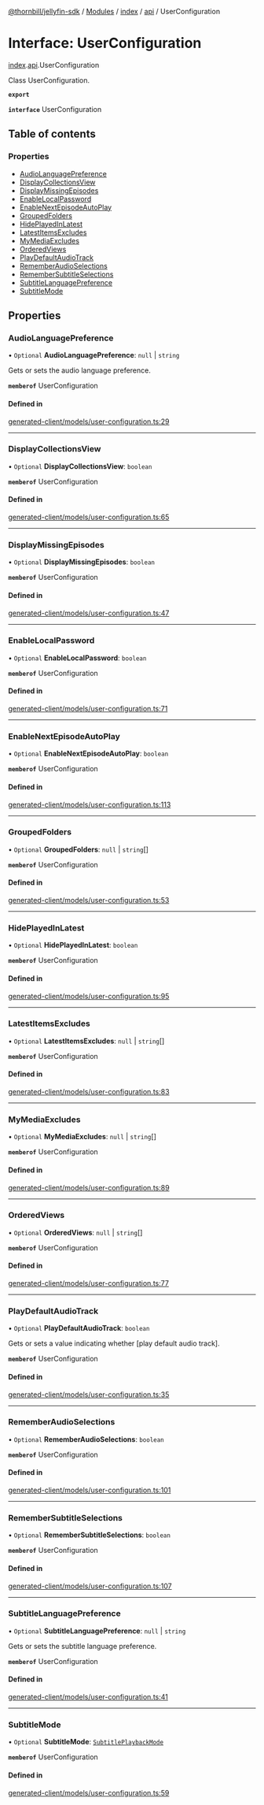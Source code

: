 [@thornbill/jellyfin-sdk](../README.md) / [Modules](../modules.md) / [index](../modules/index.md) / [api](../modules/index.api.md) / UserConfiguration

# Interface: UserConfiguration

[index](../modules/index.md).[api](../modules/index.api.md).UserConfiguration

Class UserConfiguration.

**`export`**

**`interface`** UserConfiguration

## Table of contents

### Properties

- [AudioLanguagePreference](index.api.UserConfiguration.md#audiolanguagepreference)
- [DisplayCollectionsView](index.api.UserConfiguration.md#displaycollectionsview)
- [DisplayMissingEpisodes](index.api.UserConfiguration.md#displaymissingepisodes)
- [EnableLocalPassword](index.api.UserConfiguration.md#enablelocalpassword)
- [EnableNextEpisodeAutoPlay](index.api.UserConfiguration.md#enablenextepisodeautoplay)
- [GroupedFolders](index.api.UserConfiguration.md#groupedfolders)
- [HidePlayedInLatest](index.api.UserConfiguration.md#hideplayedinlatest)
- [LatestItemsExcludes](index.api.UserConfiguration.md#latestitemsexcludes)
- [MyMediaExcludes](index.api.UserConfiguration.md#mymediaexcludes)
- [OrderedViews](index.api.UserConfiguration.md#orderedviews)
- [PlayDefaultAudioTrack](index.api.UserConfiguration.md#playdefaultaudiotrack)
- [RememberAudioSelections](index.api.UserConfiguration.md#rememberaudioselections)
- [RememberSubtitleSelections](index.api.UserConfiguration.md#remembersubtitleselections)
- [SubtitleLanguagePreference](index.api.UserConfiguration.md#subtitlelanguagepreference)
- [SubtitleMode](index.api.UserConfiguration.md#subtitlemode)

## Properties

### AudioLanguagePreference

• `Optional` **AudioLanguagePreference**: ``null`` \| `string`

Gets or sets the audio language preference.

**`memberof`** UserConfiguration

#### Defined in

[generated-client/models/user-configuration.ts:29](https://github.com/thornbill/jellyfin-sdk-typescript/blob/eb13db7/src/generated-client/models/user-configuration.ts#L29)

___

### DisplayCollectionsView

• `Optional` **DisplayCollectionsView**: `boolean`

**`memberof`** UserConfiguration

#### Defined in

[generated-client/models/user-configuration.ts:65](https://github.com/thornbill/jellyfin-sdk-typescript/blob/eb13db7/src/generated-client/models/user-configuration.ts#L65)

___

### DisplayMissingEpisodes

• `Optional` **DisplayMissingEpisodes**: `boolean`

**`memberof`** UserConfiguration

#### Defined in

[generated-client/models/user-configuration.ts:47](https://github.com/thornbill/jellyfin-sdk-typescript/blob/eb13db7/src/generated-client/models/user-configuration.ts#L47)

___

### EnableLocalPassword

• `Optional` **EnableLocalPassword**: `boolean`

**`memberof`** UserConfiguration

#### Defined in

[generated-client/models/user-configuration.ts:71](https://github.com/thornbill/jellyfin-sdk-typescript/blob/eb13db7/src/generated-client/models/user-configuration.ts#L71)

___

### EnableNextEpisodeAutoPlay

• `Optional` **EnableNextEpisodeAutoPlay**: `boolean`

**`memberof`** UserConfiguration

#### Defined in

[generated-client/models/user-configuration.ts:113](https://github.com/thornbill/jellyfin-sdk-typescript/blob/eb13db7/src/generated-client/models/user-configuration.ts#L113)

___

### GroupedFolders

• `Optional` **GroupedFolders**: ``null`` \| `string`[]

**`memberof`** UserConfiguration

#### Defined in

[generated-client/models/user-configuration.ts:53](https://github.com/thornbill/jellyfin-sdk-typescript/blob/eb13db7/src/generated-client/models/user-configuration.ts#L53)

___

### HidePlayedInLatest

• `Optional` **HidePlayedInLatest**: `boolean`

**`memberof`** UserConfiguration

#### Defined in

[generated-client/models/user-configuration.ts:95](https://github.com/thornbill/jellyfin-sdk-typescript/blob/eb13db7/src/generated-client/models/user-configuration.ts#L95)

___

### LatestItemsExcludes

• `Optional` **LatestItemsExcludes**: ``null`` \| `string`[]

**`memberof`** UserConfiguration

#### Defined in

[generated-client/models/user-configuration.ts:83](https://github.com/thornbill/jellyfin-sdk-typescript/blob/eb13db7/src/generated-client/models/user-configuration.ts#L83)

___

### MyMediaExcludes

• `Optional` **MyMediaExcludes**: ``null`` \| `string`[]

**`memberof`** UserConfiguration

#### Defined in

[generated-client/models/user-configuration.ts:89](https://github.com/thornbill/jellyfin-sdk-typescript/blob/eb13db7/src/generated-client/models/user-configuration.ts#L89)

___

### OrderedViews

• `Optional` **OrderedViews**: ``null`` \| `string`[]

**`memberof`** UserConfiguration

#### Defined in

[generated-client/models/user-configuration.ts:77](https://github.com/thornbill/jellyfin-sdk-typescript/blob/eb13db7/src/generated-client/models/user-configuration.ts#L77)

___

### PlayDefaultAudioTrack

• `Optional` **PlayDefaultAudioTrack**: `boolean`

Gets or sets a value indicating whether [play default audio track].

**`memberof`** UserConfiguration

#### Defined in

[generated-client/models/user-configuration.ts:35](https://github.com/thornbill/jellyfin-sdk-typescript/blob/eb13db7/src/generated-client/models/user-configuration.ts#L35)

___

### RememberAudioSelections

• `Optional` **RememberAudioSelections**: `boolean`

**`memberof`** UserConfiguration

#### Defined in

[generated-client/models/user-configuration.ts:101](https://github.com/thornbill/jellyfin-sdk-typescript/blob/eb13db7/src/generated-client/models/user-configuration.ts#L101)

___

### RememberSubtitleSelections

• `Optional` **RememberSubtitleSelections**: `boolean`

**`memberof`** UserConfiguration

#### Defined in

[generated-client/models/user-configuration.ts:107](https://github.com/thornbill/jellyfin-sdk-typescript/blob/eb13db7/src/generated-client/models/user-configuration.ts#L107)

___

### SubtitleLanguagePreference

• `Optional` **SubtitleLanguagePreference**: ``null`` \| `string`

Gets or sets the subtitle language preference.

**`memberof`** UserConfiguration

#### Defined in

[generated-client/models/user-configuration.ts:41](https://github.com/thornbill/jellyfin-sdk-typescript/blob/eb13db7/src/generated-client/models/user-configuration.ts#L41)

___

### SubtitleMode

• `Optional` **SubtitleMode**: [`SubtitlePlaybackMode`](../enums/index.api.SubtitlePlaybackMode.md)

**`memberof`** UserConfiguration

#### Defined in

[generated-client/models/user-configuration.ts:59](https://github.com/thornbill/jellyfin-sdk-typescript/blob/eb13db7/src/generated-client/models/user-configuration.ts#L59)
